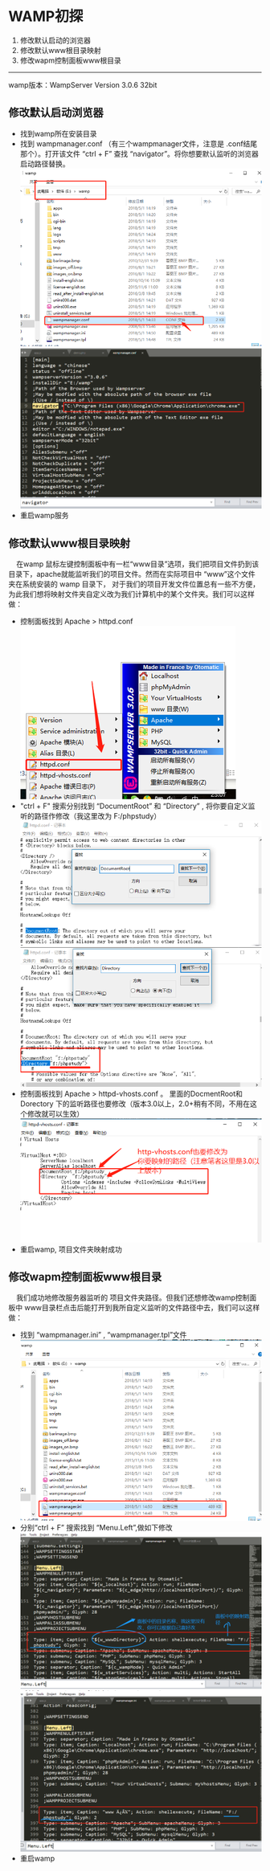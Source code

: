﻿# WAMP初探

 1. 修改默认启动的浏览器
 2. 修改默认www根目录映射
 3. 修改wapm控制面板www根目录


----------
wamp版本：WampServer Version 3.0.6 32bit

## 修改默认启动浏览器 ##
 

 - 找到wamp所在安装目录
 - 找到 wampmanager.conf （有三个wampmanager文件，注意是 .conf结尾那个）。打开该文件 “ctrl + F” 查找 “navigator”。将你想要默认监听的浏览器启动路径替换。![此处输入图片的描述][1]
 ![此处输入图片的描述][2]
 - 重启wamp服务

## 修改默认www根目录映射 ##
&nbsp;&nbsp;&nbsp;&nbsp;在wamp 鼠标左键控制面板中有一栏“www目录”选项，我们把项目文件扔到该目录下，apache就能监听我们的项目文件。然而在实际项目中 “www”这个文件夹在系统安装的 wamp 目录下， 对于我们的项目开发文件位置总有一些不方便，为此我们想将映射文件夹自定义改为我们计算机中的某个文件夹。我们可以这样做：

 - 控制面板找到 Apache > httpd.conf
 ![此处输入图片的描述][3]
 - "ctrl + F" 搜索分别找到 “DocumentRoot” 和 “Directory” , 将你要自定义监听的路径作修改（我这里改为 F:/phpstudy）
 ![此处输入图片的描述][4]
![此处输入图片的描述][5]
 - 控制面板找到 Apache > httpd-vhosts.conf 。 里面的DocmentRoot和Dorectory 下的监听路径也要修改（版本3.0以上，2.0+稍有不同，不用在这个修改就可以生效）
![此处输入图片的描述][6]
 - 重启wamp, 项目文件夹映射成功
## 修改wapm控制面板www根目录 ##
&nbsp;&nbsp;&nbsp;&nbsp;我们成功地修改服务器监听的 项目文件夹路径。但我们还想修改wamp控制面板中 www目录栏点击后能打开到我所自定义监听的文件路径中去，我们可以这样做：
 - 找到 “wampmanager.ini” , “wampmanager.tpl”文件
![此处输入图片的描述][7]
 - 分别“ctrl + F” 搜索找到 “Menu.Left”,做如下修改 
![此处输入图片的描述][8]
![此处输入图片的描述][9]
 - 重启wamp
 
 
  
 


  [1]: https://github.com/hedonghui/article/blob/master/php/screenshot/php1.jpg
  [2]: https://github.com/hedonghui/article/blob/master/php/screenshot/php2.jpg
  [3]: https://github.com/hedonghui/article/blob/master/php/screenshot/php3.jpg
  [4]: https://github.com/hedonghui/article/blob/master/php/screenshot/php4.jpg
  [5]: https://github.com/hedonghui/article/blob/master/php/screenshot/php5.jpg
  [6]: https://github.com/hedonghui/article/blob/master/php/screenshot/php7.jpg
  [7]: https://github.com/hedonghui/article/blob/master/php/screenshot/php8.jpg
  [8]: https://github.com/hedonghui/article/blob/master/php/screenshot/php9.jpg
  [9]: https://github.com/hedonghui/article/blob/master/php/screenshot/php10.jpg